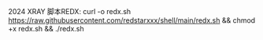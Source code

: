 2024 XRAY 脚本REDX:
curl -o redx.sh https://raw.githubusercontent.com/redstarxxx/shell/main/redx.sh && chmod +x redx.sh && ./redx.sh
